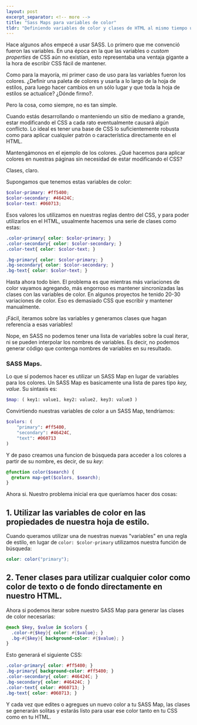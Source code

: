 ```yaml
---
layout: post
excerpt_separator: <!-- more -->
title: "Sass Maps para variables de color"
tldr: "Definiendo variables de color y clases de HTML al mismo tiempo utilizando Sass"
---
```


Hace algunos años empecé a usar SASS. Lo primero que me convenció fueron las variables. En una época en la que las variables o *custom properties* de CSS aún no existían, esto representaba una ventaja gigante a la hora de escribir CSS fácil de mantener.

Como para la mayoría, mi primer caso de uso para las variables fueron los colores. ¿Definir una paleta de colores y usarla a lo largo de la hoja de estilos, para luego hacer cambios en un sólo lugar y que toda la hoja de estilos se actualice? ¿Dónde firmo?.

Pero la cosa, como siempre, no es tan simple.

Cuando estás desarrollando o manteniendo un sitio de mediano a grande, estar modificando el CSS a cada rato eventualmente causará algún conflicto. Lo ideal es tener una base de CSS lo suficientemente robusta como para aplicar cualquier patrón o característica directamente en el HTML.

Mantengámonos en el ejemplo de los colores. ¿Qué hacemos para aplicar colores en nuestras páginas sin necesidad de estar modificando el CSS?

Clases, claro.

Supongamos que tenemos estas variables de color:

```SCSS
$color-primary: #ff5400;
$color-secondary: #46424C;
$color-text: #060713;
```

Esos valores los utilizamos en nuestras reglas dentro del CSS, y para poder utilizarlos en el HTML, usualmente hacemos una serie de clases como estas:

```SCSS
.color-primary{ color: $color-primary; }
.color-secondary{ color: $color-secondary; }
.color-text{ color: $color-text; }

.bg-primary{ color: $color-primary; }
.bg-secondary{ color: $color-secondary; }
.bg-text{ color: $color-text; }
```

Hasta ahora todo bien. El problema es que mientras más variaciones de color vayamos agregando, más engorroso es mantener sincronizadas las clases con las variables de color. En algunos proyectos he tenido 20-30 variaciones de color. Eso es demasiado CSS que escribir y mantener manualmente.

¡Fácil, iteramos sobre las variables y generamos clases que hagan referencia a esas variables!

Nope, en SASS no podemos tener una lista de variables sobre la cual iterar, ni se pueden interpolar los nombres de variables. Es decir, no podemos generar código que contenga nombres de variables en su resultado.

### SASS Maps.

Lo que sí podemos hacer es utilizar un SASS Map en lugar de variables para los colores. Un SASS Map es basicamente una lista de pares tipo *key, value*. Su sintaxis es:

```SCSS
$map: ( key1: value1, key2: value2, key3: value3 )
```

Convirtiendo nuestras variables de color a un SASS Map, tendríamos:

```SCSS
$colors: (
	"primary": #ff5400,
	"secondary": #46424C,
	"text": #060713
)
```

Y de paso creamos una funcion de búsqueda para acceder a los colores a partir de su nombre, es decir, de su *key*:

```SCSS
@function color($search) {
  @return map-get($colors, $search);
}
```

Ahora si. Nuestro problema inicial era que queríamos hacer dos cosas:

## 1. Utilizar las variables de color en las propiedades de nuestra hoja de estilo.

Cuando queramos utilizar una de nuestras nuevas "variables" en una regla de estilo, en lugar de ```color: $color-primary``` utilizamos nuestra función de búsqueda:

```SCSS
color: color("primary");
```

## 2. Tener clases para utilizar cualquier color como color de texto o de fondo directamente en nuestro HTML.

Ahora si podemos iterar sobre nuestro SASS Map para generar las clases de color necesarias:

```SCSS
@each $key, $value in $colors {
  .color-#{$key}{ color: #{$value}; }
  .bg-#{$key}{ background-color: #{$value}; }
}
```

Esto generará el siguiente CSS:

```SCSS
.color-primary{ color: #ff5400; }
.bg-primary{ background-color: #ff5400; }
.color-secondary{ color: #46424C; }
.bg-secondary{ color: #46424C; }
.color-text{ color: #060713; }
.bg-text{ color: #060713; }
```

Y cada vez que edites o agregues un nuevo color a tu SASS Map, las clases se generarán solitas y estarás listo para usar ese color tanto en tu CSS como en tu HTML.


